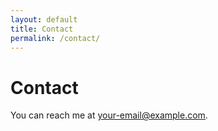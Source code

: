 ```yaml
---
layout: default
title: Contact
permalink: /contact/
---
```


# Contact

You can reach me at [your-email@example.com](mailto:your-email@example.com).
